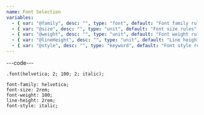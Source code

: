 ```yaml
---
name: Font Selection
variables:
  - { var: "@family", desc: "", type: "font", default: "Font family rules", req: true }
  - { var: "@size", desc: "", type: "unit", default: "Font size rules", req: true }
  - { var: "@weight", desc: "", type: "unit", default: "Font weight rules", req: true }
  - { var: "@lineHeight", desc: "", type: "unit", default: "Line height rules", req: true }
  - { var: "@style", desc: "", type: "keyword", default: "Font style rules", req: true }
---
```


---code---

```less
.font(helvetica; 2; 100; 2; italic);
```

```less
font-family: helvetica;
font-size: 2rem;
font-weight: 100;
line-height: 2rem;
font-style: italic;
```